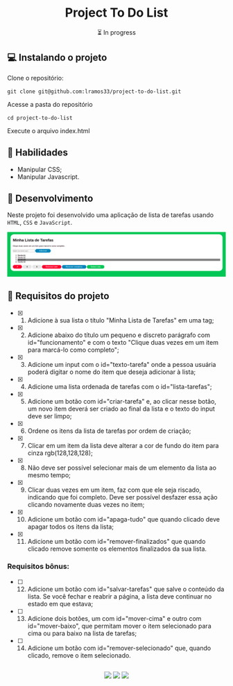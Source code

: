 <h1 align="center">Project To Do List</h1>

<p align="center">⏳ In progress</p>

## 💻 Instalando o projeto

Clone o repositório:

```
git clone git@github.com:lramos33/project-to-do-list.git
```

Acesse a pasta do repositório

```
cd project-to-do-list
```

Execute o arquivo index.html

## 🚀 Habilidades

- Manipular CSS;
- Manipular Javascript.

## 🔧 Desenvolvimento

Neste projeto foi desenvolvido uma aplicação de lista de tarefas usando `HTML`, `CSS` e `JavaScript`.

![image](screenshot.png)

## 📝 Requisitos do projeto

- [x] 1.  Adicione à sua lista o título "Minha Lista de Tarefas" em uma tag;

- [x] 2. Adicione abaixo do título um pequeno e discreto parágrafo com id="funcionamento" e com o texto "Clique duas vezes em um item para marcá-lo como completo";

- [x] 3. Adicione um input com o id="texto-tarefa" onde a pessoa usuária poderá digitar o nome do item que deseja adicionar à lista;

- [x] 4. Adicione uma lista ordenada de tarefas com o id="lista-tarefas";

- [x] 5. Adicione um botão com id="criar-tarefa" e, ao clicar nesse botão, um novo item deverá ser criado ao final da lista e o texto do input deve ser limpo;

- [x] 6. Ordene os itens da lista de tarefas por ordem de criação;

- [x] 7. Clicar em um item da lista deve alterar a cor de fundo do item para cinza rgb(128,128,128);

- [x] 8. Não deve ser possível selecionar mais de um elemento da lista ao mesmo tempo;

- [x] 9. Clicar duas vezes em um item, faz com que ele seja riscado, indicando que foi completo. Deve ser possível desfazer essa ação clicando novamente duas vezes no item;

- [x] 10. Adicione um botão com id="apaga-tudo" que quando clicado deve apagar todos os itens da lista;

- [x] 11. Adicione um botão com id="remover-finalizados" que quando clicado remove somente os elementos finalizados da sua lista.

### Requisitos bônus:

- [ ] 12. Adicione um botão com id="salvar-tarefas" que salve o conteúdo da lista. Se você fechar e reabrir a página, a lista deve continuar no estado em que estava;

- [ ] 13. Adicione dois botões, um com id="mover-cima" e outro com id="mover-baixo", que permitam mover o item selecionado para cima ou para baixo na lista de tarefas;

- [ ] 14. Adicione um botão com id="remover-selecionado" que, quando clicado, remove o item selecionado.


##

<div align="center">
  <img src="https://shields.io/github/repo-size/lramos33/project-to-do-list">
  <img src="https://shields.io/github/languages/top/lramos33/project-to-do-list">
  <img src="https://shields.io/github/last-commit/lramos33/project-to-do-list">
</div>
